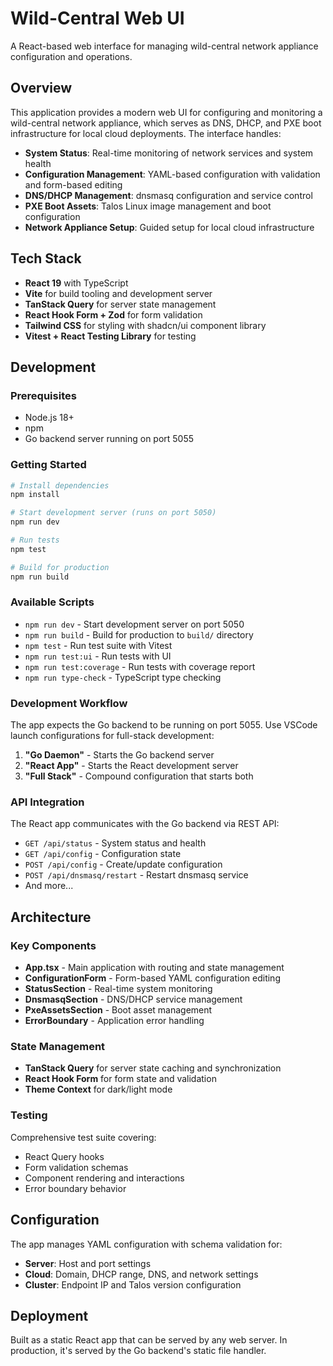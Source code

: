 # Wild-Central Web UI

A React-based web interface for managing wild-central network appliance configuration and operations.

## Overview

This application provides a modern web UI for configuring and monitoring a wild-central network appliance, which serves as DNS, DHCP, and PXE boot infrastructure for local cloud deployments. The interface handles:

- **System Status**: Real-time monitoring of network services and system health
- **Configuration Management**: YAML-based configuration with validation and form-based editing
- **DNS/DHCP Management**: dnsmasq configuration and service control
- **PXE Boot Assets**: Talos Linux image management and boot configuration
- **Network Appliance Setup**: Guided setup for local cloud infrastructure

## Tech Stack

- **React 19** with TypeScript
- **Vite** for build tooling and development server
- **TanStack Query** for server state management
- **React Hook Form + Zod** for form validation
- **Tailwind CSS** for styling with shadcn/ui component library
- **Vitest + React Testing Library** for testing

## Development

### Prerequisites

- Node.js 18+ 
- npm
- Go backend server running on port 5055

### Getting Started

```bash
# Install dependencies
npm install

# Start development server (runs on port 5050)
npm run dev

# Run tests
npm test

# Build for production
npm run build
```

### Available Scripts

- `npm run dev` - Start development server on port 5050
- `npm run build` - Build for production to `build/` directory  
- `npm test` - Run test suite with Vitest
- `npm run test:ui` - Run tests with UI
- `npm run test:coverage` - Run tests with coverage report
- `npm run type-check` - TypeScript type checking

### Development Workflow

The app expects the Go backend to be running on port 5055. Use VSCode launch configurations for full-stack development:

1. **"Go Daemon"** - Starts the Go backend server
2. **"React App"** - Starts the React development server  
3. **"Full Stack"** - Compound configuration that starts both

### API Integration

The React app communicates with the Go backend via REST API:

- `GET /api/status` - System status and health
- `GET /api/config` - Configuration state
- `POST /api/config` - Create/update configuration
- `POST /api/dnsmasq/restart` - Restart dnsmasq service
- And more...

## Architecture

### Key Components

- **App.tsx** - Main application with routing and state management
- **ConfigurationForm** - Form-based YAML configuration editing
- **StatusSection** - Real-time system monitoring
- **DnsmasqSection** - DNS/DHCP service management
- **PxeAssetsSection** - Boot asset management
- **ErrorBoundary** - Application error handling

### State Management

- **TanStack Query** for server state caching and synchronization
- **React Hook Form** for form state and validation
- **Theme Context** for dark/light mode

### Testing

Comprehensive test suite covering:
- React Query hooks
- Form validation schemas
- Component rendering and interactions
- Error boundary behavior

## Configuration

The app manages YAML configuration with schema validation for:

- **Server**: Host and port settings
- **Cloud**: Domain, DHCP range, DNS, and network settings  
- **Cluster**: Endpoint IP and Talos version configuration

## Deployment

Built as a static React app that can be served by any web server. In production, it's served by the Go backend's static file handler.
